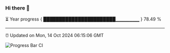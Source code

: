 ### Hi there 👋

⏳ Year progress { ███████████████████████▁▁▁▁▁▁▁ } 78.49 %

---

⏰ Updated on Mon, 14 Oct 2024 06:15:06 GMT

![Progress Bar CI](https://github.com/Shyam-Makwana/GitHub-Actions-Demo/workflows/Progress%20Bar%20CI/badge.svg)
